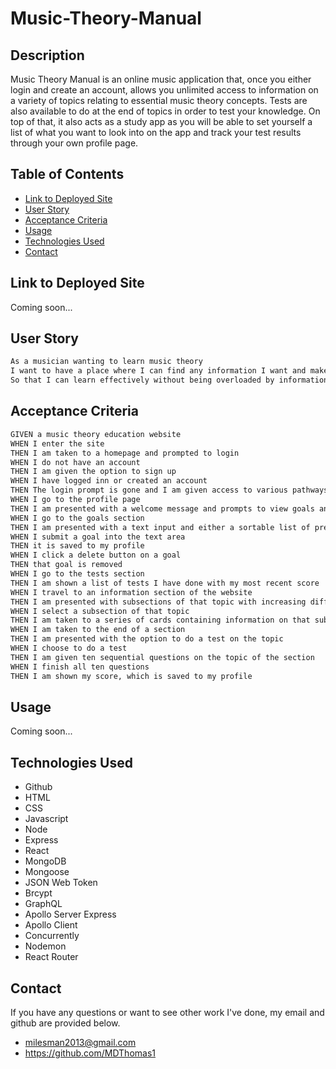 # Music-Theory-Manual
## Description
Music Theory Manual is an online music application that, once you either login and create an account, allows you unlimited access to information on a variety of topics relating to essential music theory concepts. Tests are also available to do at the end of topics in order to test your knowledge. On top of that, it also acts as a study app as you will be able to set yourself a list of what you want to look into on the app and track your test results through your own profile page. 

## Table of Contents 
* [Link to Deployed Site](#Link-to-Deployed-Site)
* [User Story](#User-Story)
* [Acceptance Criteria](#Acceptance-Criteria)
* [Usage](#Usage)
* [Technologies Used](#Technologies-Used)
* [Contact](#Contact)

## Link to Deployed Site
Coming soon...

## User Story
```bash
As a musician wanting to learn music theory
I want to have a place where I can find any information I want and make a list of topics I want to learn 
So that I can learn effectively without being overloaded by information

```

## Acceptance Criteria
```bash 
GIVEN a music theory education website
WHEN I enter the site 
THEN I am taken to a homepage and prompted to login
WHEN I do not have an account
THEN I am given the option to sign up
WHEN I have logged inn or created an account
THEN The login prompt is gone and I am given access to various pathways to information as well as a unique profile page
WHEN I go to the profile page 
THEN I am presented with a welcome message and prompts to view goals and test scores
WHEN I go to the goals section 
THEN I am presented with a text input and either a sortable list of previously created goals or a message telling me I currently have no goals
WHEN I submit a goal into the text area
THEN it is saved to my profile
WHEN I click a delete button on a goal
THEN that goal is removed 
WHEN I go to the tests section 
THEN I am shown a list of tests I have done with my most recent score
WHEN I travel to an information section of the website
THEN I am presented with subsections of that topic with increasing difficulty
WHEN I select a subsection of that topic
THEN I am taken to a series of cards containing information on that subsection
WHEN I am taken to the end of a section
THEN I am presented with the option to do a test on the topic
WHEN I choose to do a test 
THEN I am given ten sequential questions on the topic of the section
WHEN I finish all ten questions 
THEN I am shown my score, which is saved to my profile
```

## Usage
Coming soon...

## Technologies Used
* Github
* HTML
* CSS
* Javascript
* Node
* Express
* React
* MongoDB
* Mongoose
* JSON Web Token
* Brcypt
* GraphQL
* Apollo Server Express
* Apollo Client
* Concurrently
* Nodemon
* React Router

## Contact
If you have any questions or want to see other work I've done, my email and github are provided below.

* milesman2013@gmail.com
* https://github.com/MDThomas1
